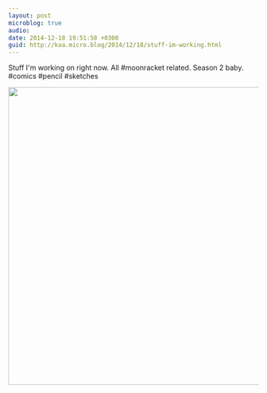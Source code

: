 ```yaml
---
layout: post
microblog: true
audio: 
date: 2014-12-18 19:51:58 +0300
guid: http://kaa.micro.blog/2014/12/18/stuff-im-working.html
---
```

Stuff I'm working on right now. All #moonracket related. Season 2 baby. #comics #pencil #sketches

<img src="https://micro.kaa.bz/uploads/2018/81e966585c.jpg" width="600" height="600" />
